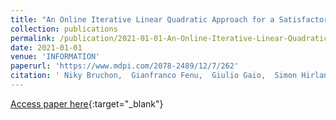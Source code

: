 ```yaml
---
title: "An Online Iterative Linear Quadratic Approach for a Satisfactory Working Point Attainment at FERMI"
collection: publications
permalink: /publication/2021-01-01-An-Online-Iterative-Linear-Quadratic-Approach-for-a-Satisfactory-Working-Point-Attainment-at-FERMI
date: 2021-01-01
venue: 'INFORMATION'
paperurl: 'https://www.mdpi.com/2078-2489/12/7/262'
citation: ' Niky Bruchon,  Gianfranco Fenu,  Giulio Gaio,  Simon Hirlander,  Marco Lonza,  Felice Pellegrino,  Erica Salvato, &quot;An Online Iterative Linear Quadratic Approach for a Satisfactory Working Point Attainment at FERMI.&quot; INFORMATION, 2021.'
---
```

[Access paper here](https://www.mdpi.com/2078-2489/12/7/262){:target="_blank"}
